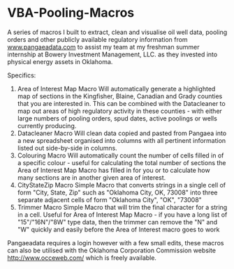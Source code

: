 # VBA-Pooling-Macros

A series of macros I built to extract, clean and visualise oil well data, pooling orders and other publicly available regulatory information from www.pangaeadata.com to assist my team at my freshman summer internship at Bowery Investment Management, LLC. as they invested into physical energy assets in Oklahoma. 

Specifics:

1. Area of Interest Map Macro
	Will automatically generate a highlighted map of sections in the Kingfisher, Blaine, Canadian and Grady counties that you are interested in. This can be combined with the Datacleaner to map out areas of high regulatory activity in these counties - with either large numbers of pooling orders, spud dates, active poolings or wells currently producing.
2. Datacleaner Macro
	Will clean data copied and pasted from Pangaea into a new spreadsheet organised into columns with all pertinent information listed out side-by-side in columns.
3. Colouring Macro
	Will automatically count the number of cells filled in of a specific colour - useful for calculating the total number of sections the Area of Interest Map Macro has filled in for you or to calculate how many sections are in another given area of interest.
4. CityStateZip Macro
	Simple Macro that converts strings in a single cell of form "City, State, Zip" such as "Oklahoma City, OK, 73008" into three separate adjacent cells of form "Oklahoma City", "OK", "73008"
5. Trimmer Macro
	Simple Macro that will trim the final character for a string in a cell. Useful for Area of Interest Map Macro - if you have a long list of "15"/"16N"/"8W" type data, then the trimmer can remove the "N" and "W" quickly and easily before the Area of Interest macro goes to work

Pangaeadata requires a login however with a few small edits, these macros can also be utilised with the Oklahoma Corporation Commission website http://www.occeweb.com/ which is freely available.